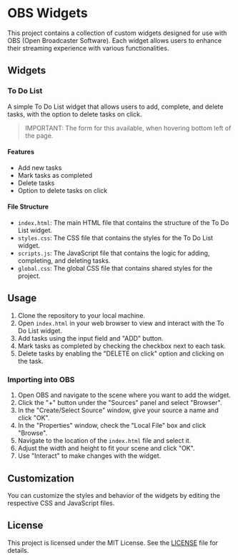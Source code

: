 
# OBS Widgets

This project contains a collection of custom widgets designed for use with OBS (Open Broadcaster Software). Each widget allows users to enhance their streaming experience with various functionalities.

## Widgets

### To Do List

A simple To Do List widget that allows users to add, complete, and delete tasks, with the option to delete tasks on click.

> IMPORTANT: The form for this available, when hovering bottom left of the page.

#### Features

- Add new tasks
- Mark tasks as completed
- Delete tasks
- Option to delete tasks on click

#### File Structure

- `index.html`: The main HTML file that contains the structure of the To Do List widget.
- `styles.css`: The CSS file that contains the styles for the To Do List widget.
- `scripts.js`: The JavaScript file that contains the logic for adding, completing, and deleting tasks.
- `global.css`: The global CSS file that contains shared styles for the project.

## Usage

1. Clone the repository to your local machine.
2. Open `index.html` in your web browser to view and interact with the To Do List widget.
3. Add tasks using the input field and "ADD" button.
4. Mark tasks as completed by checking the checkbox next to each task.
5. Delete tasks by enabling the "DELETE on click" option and clicking on the task.

### Importing into OBS

1. Open OBS and navigate to the scene where you want to add the widget.
2. Click the "+" button under the "Sources" panel and select "Browser".
3. In the "Create/Select Source" window, give your source a name and click "OK".
4. In the "Properties" window, check the "Local File" box and click "Browse".
5. Navigate to the location of the `index.html` file and select it.
6. Adjust the width and height to fit your scene and click "OK".
7. Use "Interact" to make changes with the widget.

## Customization

You can customize the styles and behavior of the widgets by editing the respective CSS and JavaScript files.

## License

This project is licensed under the MIT License. See the [LICENSE](LICENSE) file for details.
